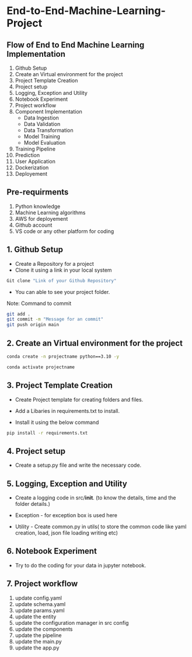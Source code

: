# End-to-End-Machine-Learning-Project

## Flow of End to End Machine Learning Implementation

1. Github Setup
2. Create an Virtual environment for the project
3. Project Template Creation
4. Project setup
5. Logging, Exception and Utility
6. Notebook Experiment
7. Project workflow
8. Component Implementation
    - Data Ingestion
    - Data Validation
    - Data Transformation
    - Model Training
    - Model Evaluation
9. Training Pipeline
10. Prediction 
11. User Application
12. Dockerization
13. Deployement 

## Pre-requirments

1. Python knowledge
2. Machine Learning algorithms
3. AWS for deployement
4. Github account
5. VS code or any other platform for coding

## 1. Github Setup

- Create a Repository for a project 
- Clone it using a link in your local system

```bash
Git clone "Link of your Github Repository"
```
- You can able to see your project folder.

Note: Command to commit

```bash
git add .
git commit -m "Message for an commit"
git push origin main
```

## 2. Create an Virtual environment for the project

```bash
conda create -n projectname python==3.10 -y
```

```bash
conda activate projectname
```

## 3. Project Template Creation

- Create Project template for creating folders and files.

- Add a Libaries in requirements.txt to install.

- Install it using the below command

```bash
pip install -r requirements.txt
```

## 4. Project setup

- Create a setup.py file and write the necessary code.

## 5. Logging, Exception and Utility

- Create a logging code in src/__init__. (to know the details, time and the folder details.)

- Exception - for exception box is used here

- Utility -  Create common.py in utils( to store the common code like yaml creation, load, json file loading writing etc)

## 6. Notebook Experiment

- Try to do the coding for your data in jupyter notebook. 

## 7. Project workflow

 1. update config.yaml
 2. update schema.yaml
 3. update params.yaml
 4. update the entity
 5. update the configuration manager in src config
 6. update the components
 7. update the pipeline
 8. update the main.py
 9. update the app.py





